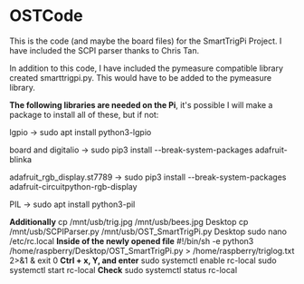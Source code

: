 # OSTCode
This is the code (and maybe the board files) for the SmartTrigPi Project. I have included the SCPI parser thanks to Chris Tan.

In addition to this code, I have included the pymeasure compatible library created smarttrigpi.py. This would have to be added
to the pymeasure library.

**The following libraries are needed on the Pi**, it's possible I will make a package to install all of these, but if not:

lgpio -> sudo apt install python3-lgpio

board and digitalio -> sudo pip3 install --break-system-packages adafruit-blinka

adafruit_rgb_display.st7789 -> sudo pip3 install --break-system-packages adafruit-circuitpython-rgb-display

PIL -> sudo apt install python3-pil

**Additionally**
cp /mnt/usb/trig.jpg /mnt/usb/bees.jpg Desktop
cp /mnt/usb/SCPIParser.py /mnt/usb/OST_SmartTrigPi.py Desktop
sudo nano /etc/rc.local
**Inside of the newly opened file**
#!/bin/sh -e
python3 /home/raspberry/Desktop/OST_SmartTrigPi.py > /home/raspberry/triglog.txt 2>&1 &
exit 0
**Ctrl + x, Y, and enter**
sudo systemctl enable rc-local
sudo systemctl start rc-local
**Check**
sudo systemctl status rc-local
